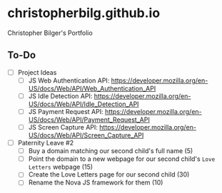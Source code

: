 # christopherbilg.github.io

Christopher Bilger's Portfolio

## To-Do

- [ ] Project Ideas
  - [ ] JS Web Authentication API: https://developer.mozilla.org/en-US/docs/Web/API/Web_Authentication_API
  - [ ] JS Idle Detection API: https://developer.mozilla.org/en-US/docs/Web/API/Idle_Detection_API
  - [ ] JS Payment Request API: https://developer.mozilla.org/en-US/docs/Web/API/Payment_Request_API
  - [ ] JS Screen Capture API: https://developer.mozilla.org/en-US/docs/Web/API/Screen_Capture_API
- [ ] Paternity Leave #2
  - [ ] Buy a domain matching our second child's full name (5)
  - [ ] Point the domain to a new webpage for our second child's `Love Letters` webpage (15)
  - [ ] Create the Love Letters page for our second child (30)
  - [ ] Rename the Nova JS framework for them (10)
